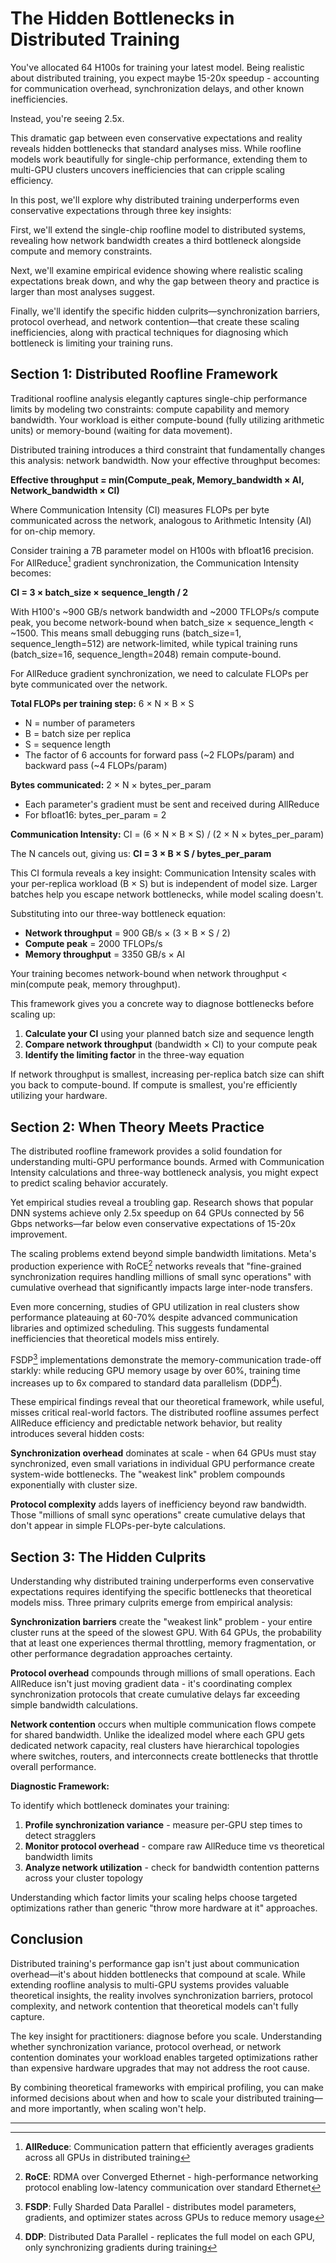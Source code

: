 # The Hidden Bottlenecks in Distributed Training

You've allocated 64 H100s for training your latest model. Being realistic about distributed training, you expect maybe 15-20x speedup - accounting for communication overhead, synchronization delays, and other known inefficiencies.

Instead, you're seeing 2.5x.

This dramatic gap between even conservative expectations and reality reveals hidden bottlenecks that standard analyses miss. While roofline models work beautifully for single-chip performance, extending them to multi-GPU clusters uncovers inefficiencies that can cripple scaling efficiency.

In this post, we'll explore why distributed training underperforms even conservative expectations through three key insights:

First, we'll extend the single-chip roofline model to distributed systems, revealing how network bandwidth creates a third bottleneck alongside compute and memory constraints.

Next, we'll examine empirical evidence showing where realistic scaling expectations break down, and why the gap between theory and practice is larger than most analyses suggest.

Finally, we'll identify the specific hidden culprits—synchronization barriers, protocol overhead, and network contention—that create these scaling inefficiencies, along with practical techniques for diagnosing which bottleneck is limiting your training runs.

## Section 1: Distributed Roofline Framework

Traditional roofline analysis elegantly captures single-chip performance limits by modeling two constraints: compute capability and memory bandwidth. Your workload is either compute-bound (fully utilizing arithmetic units) or memory-bound (waiting for data movement).

Distributed training introduces a third constraint that fundamentally changes this analysis: network bandwidth. Now your effective throughput becomes:

**Effective throughput = min(Compute_peak, Memory_bandwidth × AI, Network_bandwidth × CI)**

Where Communication Intensity (CI) measures FLOPs per byte communicated across the network, analogous to Arithmetic Intensity (AI) for on-chip memory.

Consider training a 7B parameter model on H100s with bfloat16 precision. For AllReduce[^1] gradient synchronization, the Communication Intensity becomes:

**CI = 3 × batch_size × sequence_length / 2**

With H100's ~900 GB/s network bandwidth and ~2000 TFLOPs/s compute peak, you become network-bound when batch_size × sequence_length < ~1500. This means small debugging runs (batch_size=1, sequence_length=512) are network-limited, while typical training runs (batch_size=16, sequence_length=2048) remain compute-bound.

For AllReduce gradient synchronization, we need to calculate FLOPs per byte communicated over the network.

**Total FLOPs per training step:** 6 × N × B × S
- N = number of parameters
- B = batch size per replica  
- S = sequence length
- The factor of 6 accounts for forward pass (~2 FLOPs/param) and backward pass (~4 FLOPs/param)

**Bytes communicated:** 2 × N × bytes_per_param
- Each parameter's gradient must be sent and received during AllReduce
- For bfloat16: bytes_per_param = 2

**Communication Intensity:** CI = (6 × N × B × S) / (2 × N × bytes_per_param)

The N cancels out, giving us: **CI = 3 × B × S / bytes_per_param**

This CI formula reveals a key insight: Communication Intensity scales with your per-replica workload (B × S) but is independent of model size. Larger batches help you escape network bottlenecks, while model scaling doesn't.

Substituting into our three-way bottleneck equation:
- **Network throughput** = 900 GB/s × (3 × B × S / 2) 
- **Compute peak** = 2000 TFLOPs/s
- **Memory throughput** = 3350 GB/s × AI

Your training becomes network-bound when network throughput < min(compute peak, memory throughput).

This framework gives you a concrete way to diagnose bottlenecks before scaling up:

1. **Calculate your CI** using your planned batch size and sequence length
2. **Compare network throughput** (bandwidth × CI) to your compute peak
3. **Identify the limiting factor** in the three-way equation

If network throughput is smallest, increasing per-replica batch size can shift you back to compute-bound. If compute is smallest, you're efficiently utilizing your hardware.

## Section 2: When Theory Meets Practice

The distributed roofline framework provides a solid foundation for understanding multi-GPU performance bounds. Armed with Communication Intensity calculations and three-way bottleneck analysis, you might expect to predict scaling behavior accurately.

Yet empirical studies reveal a troubling gap. Research shows that popular DNN systems achieve only 2.5x speedup on 64 GPUs connected by 56 Gbps networks—far below even conservative expectations of 15-20x improvement.

The scaling problems extend beyond simple bandwidth limitations. Meta's production experience with RoCE[^2] networks reveals that "fine-grained synchronization requires handling millions of small sync operations" with cumulative overhead that significantly impacts large inter-node transfers.

Even more concerning, studies of GPU utilization in real clusters show performance plateauing at 60-70% despite advanced communication libraries and optimized scheduling. This suggests fundamental inefficiencies that theoretical models miss entirely.

FSDP[^3] implementations demonstrate the memory-communication trade-off starkly: while reducing GPU memory usage by over 60%, training time increases up to 6x compared to standard data parallelism (DDP[^4]).

These empirical findings reveal that our theoretical framework, while useful, misses critical real-world factors. The distributed roofline assumes perfect AllReduce efficiency and predictable network behavior, but reality introduces several hidden costs:

**Synchronization overhead** dominates at scale - when 64 GPUs must stay synchronized, even small variations in individual GPU performance create system-wide bottlenecks. The "weakest link" problem compounds exponentially with cluster size.

**Protocol complexity** adds layers of inefficiency beyond raw bandwidth. Those "millions of small sync operations" create cumulative delays that don't appear in simple FLOPs-per-byte calculations.

## Section 3: The Hidden Culprits

Understanding why distributed training underperforms even conservative expectations requires identifying the specific bottlenecks that theoretical models miss. Three primary culprits emerge from empirical analysis:

**Synchronization barriers** create the "weakest link" problem - your entire cluster runs at the speed of the slowest GPU. With 64 GPUs, the probability that at least one experiences thermal throttling, memory fragmentation, or other performance degradation approaches certainty.

**Protocol overhead** compounds through millions of small operations. Each AllReduce isn't just moving gradient data - it's coordinating complex synchronization protocols that create cumulative delays far exceeding simple bandwidth calculations.

**Network contention** occurs when multiple communication flows compete for shared bandwidth. Unlike the idealized model where each GPU gets dedicated network capacity, real clusters have hierarchical topologies where switches, routers, and interconnects create bottlenecks that throttle overall performance.

**Diagnostic Framework:**

To identify which bottleneck dominates your training:

1. **Profile synchronization variance** - measure per-GPU step times to detect stragglers
2. **Monitor protocol overhead** - compare raw AllReduce time vs theoretical bandwidth limits  
3. **Analyze network utilization** - check for bandwidth contention patterns across your cluster topology

Understanding which factor limits your scaling helps choose targeted optimizations rather than generic "throw more hardware at it" approaches.

## Conclusion

Distributed training's performance gap isn't just about communication overhead—it's about hidden bottlenecks that compound at scale. While extending roofline analysis to multi-GPU systems provides valuable theoretical insights, the reality involves synchronization barriers, protocol complexity, and network contention that theoretical models can't fully capture.

The key insight for practitioners: diagnose before you scale. Understanding whether synchronization variance, protocol overhead, or network contention dominates your workload enables targeted optimizations rather than expensive hardware upgrades that may not address the root cause.

By combining theoretical frameworks with empirical profiling, you can make informed decisions about when and how to scale your distributed training—and more importantly, when scaling won't help.

---

[^1]: **AllReduce**: Communication pattern that efficiently averages gradients across all GPUs in distributed training

[^2]: **RoCE**: RDMA over Converged Ethernet - high-performance networking protocol enabling low-latency communication over standard Ethernet

[^3]: **FSDP**: Fully Sharded Data Parallel - distributes model parameters, gradients, and optimizer states across GPUs to reduce memory usage

[^4]: **DDP**: Distributed Data Parallel - replicates the full model on each GPU, only synchronizing gradients during training
